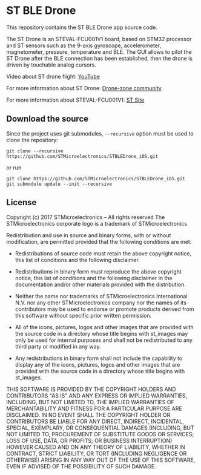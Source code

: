 # ST BLE Drone

This repository contains the ST BLE Drone app source code.

The ST Drone is an STEVAL-FCU001V1 board, based on STM32 processor and ST sensors such as the 9-axis gyroscope, accelerometer, magnetometer, pressure, temperature and BLE.
The GUI allows to pilot the ST Drone after the BLE connection has been established, then the drone is driven by touchable analog cursors. 

Video about ST drone flight: [YouTube](https://www.youtube.com/watch?v=vGFqIDVpMT4)

For more information about ST Drone: [Drone-zone community]( https://community.st.com/community/drone-zone) 

For more information about STEVAL-FCU001V1: [ST Site]( http://www.st.com/en/evaluation-tools/steval-fcu001v1.html) 

## Download the source

Since the project uses git submodules, <code>--recursive</code> option must be used to clone the repository:

```Shell
git clone --recursive https://github.com/STMicroelectronics/STBLEDrone_iOS.git
```

or run
```Shell
git clone https://github.com/STMicroelectronics/STBLEDrone_iOS.git
git submodule update --init --recursive
```

## License

Copyright (c) 2017  STMicroelectronics – All rights reserved
The STMicroelectronics corporate logo is a trademark of STMicroelectronics

Redistribution and use in source and binary forms, with or without modification,
are permitted provided that the following conditions are met:

- Redistributions of source code must retain the above copyright notice, this list of conditions
and the following disclaimer.

- Redistributions in binary form must reproduce the above copyright notice, this list of
conditions and the following disclaimer in the documentation and/or other materials provided
with the distribution.

- Neither the name nor trademarks of STMicroelectronics International N.V. nor any other
STMicroelectronics company nor the names of its contributors may be used to endorse or
promote products derived from this software without specific prior written permission.

- All of the icons, pictures, logos and other images that are provided with the source code
in a directory whose title begins with st_images may only be used for internal purposes and
shall not be redistributed to any third party or modified in any way.

- Any redistributions in binary form shall not include the capability to display any of the
icons, pictures, logos and other images that are provided with the source code in a directory
whose title begins with st_images.

THIS SOFTWARE IS PROVIDED BY THE COPYRIGHT HOLDERS AND CONTRIBUTORS "AS IS" AND ANY EXPRESS OR
IMPLIED WARRANTIES, INCLUDING, BUT NOT LIMITED TO, THE IMPLIED WARRANTIES OF MERCHANTABILITY
AND FITNESS FOR A PARTICULAR PURPOSE ARE DISCLAIMED. IN NO EVENT SHALL THE COPYRIGHT HOLDER
OR CONTRIBUTORS BE LIABLE FOR ANY DIRECT, INDIRECT, INCIDENTAL, SPECIAL, EXEMPLARY, OR
CONSEQUENTIAL DAMAGES (INCLUDING, BUT NOT LIMITED TO, PROCUREMENT OF SUBSTITUTE GOODS OR
SERVICES; LOSS OF USE, DATA, OR PROFITS; OR BUSINESS INTERRUPTION) HOWEVER CAUSED AND ON ANY
THEORY OF LIABILITY, WHETHER IN CONTRACT, STRICT LIABILITY, OR TORT (INCLUDING NEGLIGENCE OR
OTHERWISE) ARISING IN ANY WAY OUT OF THE USE OF THIS SOFTWARE, EVEN IF ADVISED OF THE POSSIBILITY
OF SUCH DAMAGE.
